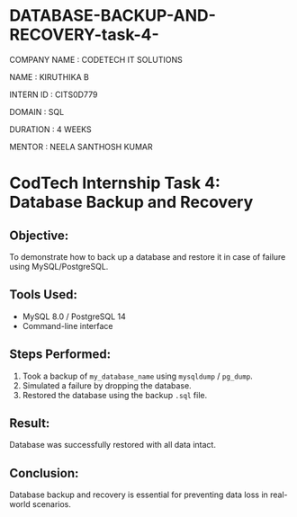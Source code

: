 # DATABASE-BACKUP-AND-RECOVERY-task-4-

COMPANY NAME : CODETECH IT SOLUTIONS

NAME : KIRUTHIKA B

INTERN ID : CITS0D779

DOMAIN : SQL

DURATION : 4 WEEKS

MENTOR : NEELA SANTHOSH KUMAR

# CodTech Internship Task 4: Database Backup and Recovery

## Objective:
To demonstrate how to back up a database and restore it in case of failure using MySQL/PostgreSQL.

## Tools Used:
- MySQL 8.0 / PostgreSQL 14
- Command-line interface

## Steps Performed:
1. Took a backup of `my_database_name` using `mysqldump` / `pg_dump`.
2. Simulated a failure by dropping the database.
3. Restored the database using the backup `.sql` file.

## Result:
Database was successfully restored with all data intact.

## Conclusion:
Database backup and recovery is essential for preventing data loss in real-world scenarios.
